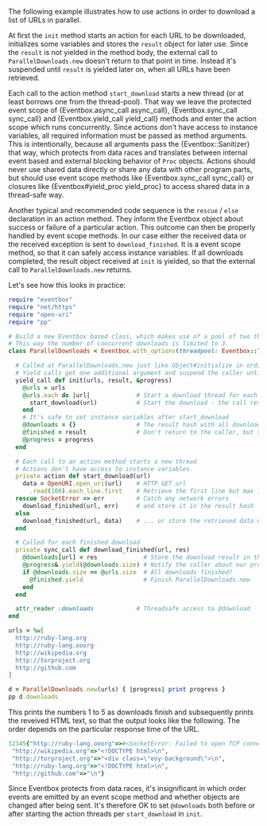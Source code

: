 The following example illustrates how to use actions in order to download a list of URLs in parallel.

At first the `init` method starts an action for each URL to be downloaded, initializes some variables and stores the `result` object for later use.
Since the `result` is not yielded in the method body, the external call to `ParallelDownloads.new` doesn't return to that point in time.
Instead it's suspended until `result` is yielded later on, when all URLs have been retrieved.

Each call to the action method `start_download` starts a new thread (or at least borrows one from the thread-pool).
That way we leave the protected event scope of {Eventbox.async_call async_call}, {Eventbox.sync_call sync_call} and {Eventbox.yield_call yield_call} methods and enter the action scope which runs concurrently.
Since actions don't have access to instance variables, all required information must be passed as method arguments.
This is intentionally, because all arguments pass the {Eventbox::Sanitizer} that way, which protects from data races and translates between internal event based and external blocking behavior of `Proc` objects.
Actions should never use shared data directly or share any data with other program parts, but should use event scope methods like {Eventbox.sync_call sync_call} or closures like {Eventbox#yield_proc yield_proc} to access shared data in a thread-safe way.

Another typical and recommended code sequence is the `rescue` / `else` declaration in an action method.
They inform the Eventbox object about success or failure of a particular action.
This outcome can then be properly handled by event scope methods.
In our case either the received data or the received exception is sent to `download_finished`.
It is a event scope method, so that it can safely access instance variables.
If all downloads completed, the result object received at `init` is yielded, so that the external call to `ParallelDownloads.new` returns.

Let's see how this looks in practice:

```ruby
require "eventbox"
require "net/https"
require "open-uri"
require "pp"

# Build a new Eventbox based class, which makes use of a pool of two threads.
# This way the number of concurrent downloads is limited to 3.
class ParallelDownloads < Eventbox.with_options(threadpool: Eventbox::ThreadPool.new(3))

  # Called at ParallelDownloads.new just like Object#initialize in ordinary ruby classes
  # Yield calls get one additional argument and suspend the caller until result.yield is invoked
  yield_call def init(urls, result, &progress)
    @urls = urls
    @urls.each do |url|             # Start a download thread for each URL
      start_download(url)           # Start the download - the call returns immediately
    end
    # It's safe to set instance variables after start_download
    @downloads = {}                 # The result hash with all downloads
    @finished = result              # Don't return to the caller, but store result yielder for later
    @progress = progress
  end

  # Each call to an action method starts a new thread
  # Actions don't have access to instance variables.
  private action def start_download(url)
    data = OpenURI.open_uri(url)    # HTTP GET url
      .read(100).each_line.first    # Retrieve the first line but max 100 bytes
  rescue SocketError => err         # Catch any network errors
    download_finished(url, err)     # and store it in the result hash
  else
    download_finished(url, data)    # ... or store the retrieved data when successful
  end

  # Called for each finished download
  private sync_call def download_finished(url, res)
    @downloads[url] = res             # Store the download result in the result hash
    @progress&.yield(@downloads.size) # Notify the caller about our progress
    if @downloads.size == @urls.size  # All downloads finished?
      @finished.yield                 # Finish ParallelDownloads.new
    end
  end

  attr_reader :downloads            # Threadsafe access to @download
end

urls = %w[
  http://ruby-lang.org
  http://ruby-lang.ooorg
  http://wikipedia.org
  http://torproject.org
  http://github.com
]

d = ParallelDownloads.new(urls) { |progress| print progress }
pp d.downloads
```

This prints the numbers 1 to 5 as downloads finish and subsequently prints the reveived HTML text, so that the output looks like the following.
The order depends on the particular response time of the URL.

```ruby
12345{"http://ruby-lang.ooorg"=>#<SocketError: Failed to open TCP connection to ruby-lang.ooorg:80 (getaddrinfo: Name or service not known)>,
 "http://wikipedia.org"=>"<!DOCTYPE html>\n",
 "http://torproject.org"=>"<div class=\"eoy-background\">\n",
 "http://ruby-lang.org"=>"<!DOCTYPE html>\n",
 "http://github.com"=>"\n"}
```

Since Eventbox protects from data races, it's insignificant in which order events are emitted by an event scope method and whether objects are changed after being sent.
It's therefore OK to set `@downloads` both before or after starting the action threads per `start_download` in `init`.
